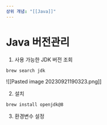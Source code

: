 ```yaml
---
상위 개념: "[[Java]]"
---
```

# Java 버전관리

1. 사용 가능한 JDK 버전 조회
```shell
brew search jdk
```

![[Pasted image 20230921190323.png]]

2. 설치
```shell
brew install openjdk@8
```

3. 환경변수 설정
